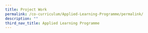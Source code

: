 ```yaml
---
title: Project Work
permalink: /co-curriculum/Applied-Learning-Programme/permalink/
description: ""
third_nav_title: Applied Learning Programme
---
```

